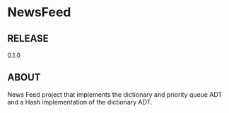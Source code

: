 # NewsFeed
## RELEASE
0.1.0
## ABOUT
News Feed project that implements the dictionary and priority queue ADT and a Hash implementation of the dictionary ADT.
